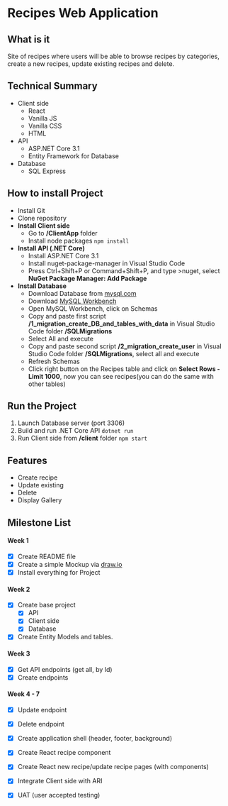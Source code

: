 # Recipes Web Application

## What is it
Site of recipes where users will be able to browse recipes by categories, create a new recipes, update existing recipes and delete.

## Technical Summary
* Client side
  * React
  * Vanilla JS
  * Vanilla CSS
  * HTML
* API
  * ASP.NET Core 3.1
  * Entity Framework for Database
* Database
  * SQL Express
  
## How to install Project
* Install Git
* Clone repository
* **Install Client side**
  * Go to **/ClientApp** folder
  * Install node packages `npm install`
* **Install API (.NET Core)**
  * Install ASP.NET Core 3.1
  * Install nuget-package-manager in Visual Studio Code
  * Press Ctrl+Shift+P or Command+Shift+P, and type >nuget, select **NuGet Package Manager: Add Package**
* **Install Database**
  * Download Database from [mysql.com](https://dev.mysql.com/doc/mysql-osx-excerpt/5.7/en/osx-installation-pkg.html)
  * Download [MySQL Workbench](https://dev.mysql.com/downloads/workbench/)
  * Open MySQL Workbench, click on Schemas
  * Copy and paste first script **/1_migration_create_DB_and_tables_with_data** in Visual Studio Code folder **/SQLMigrations**
  * Select All and execute
  * Copy and paste second script **/2_migration_create_user** in Visual Studio Code folder **/SQLMigrations**, select all and execute
  * Refresh Schemas
  * Click right button on the Recipes table and click on **Select Rows - Limit 1000**, now you can see recipes(you can do the same with other tables)  
  
## Run the Project
1. Launch Database server (port 3306)
2. Build and run .NET Core API `dotnet run` 
3. Run Client side from **/client** folder `npm start`
## Features
* Create recipe
* Update existing 
* Delete
* Display Gallery

## Milestone List
#### Week 1
  - [x] Create README file
  - [x] Create a simple Mockup via [draw.io](https://www.draw.io)
  - [x] Install everything for Project
#### Week 2  
  - [x] Create base project
    - [x] API
    - [x] Client side
    - [x] Database
  - [x] Create Entity Models and tables.
#### Week 3
  - [x] Get API endpoints (get all, by Id)
  - [x] Create endpoints
#### Week 4 - 7
  - [x] Update endpoint
  - [x] Delete endpoint
  - [x] Create application shell (header, footer, background)
  - [x] Create React recipe component
  - [x] Create React new recipe/update recipe pages (with components)
  - [x] Integrate Client side with ARI
  - [x] UAT (user accepted testing)
  
  




